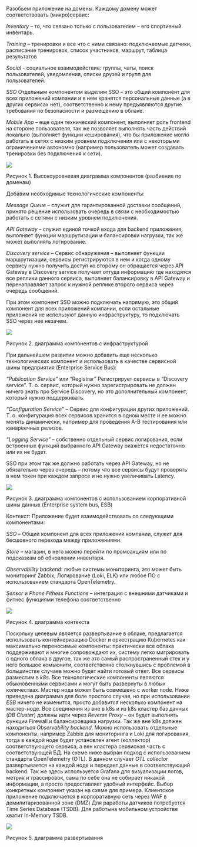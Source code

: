 Разобьем приложение на домены. Каждому домену может соответствовать (микро)сервис:

*Inventory* – то, что связано только с пользователем – его спортивный инвентарь.

*Training* – тренировки и все что с ними связано: подключаемые датчики, расписание тренировок, список участников, маршрут, таблица результатов

*Social* - социальное взаимодействие: группы, чаты, поиск пользователей, уведомления, списки друзей и групп для пользователей.

*SSO* Отдельным компонентом выделим SSO – это общий компонент для всех приложений компании и в нем хранятся персональные данные (а в других сервисах нет), соответственно к нему предъявляются другие требования по безопасности и размещению в облаке.

*Mobile App* – еще один технический компонент, выполняет роль frontend на стороне пользователя, так же позволяет выполнять часть действий локально (выполняет функции кеширования), что бы приложение могло работать в сетях с низким уровнем подключения или с некоторыми ограничениями автономно (например пользователь может создавать тренировки без подключения к сети).

![](Компоненты_Высокоуровневая_диаграмма.png)

Рисунок 1. Высокоуровневая диаграмма компонентов (разбиение по доменам)

Добавим необходимые технологические компоненты:

*Message Queue* – служит для гарантированной доставки сообщений, принято решение использовать очередь в связи с необходимостью работать с сетями с низким уровнем подключения.

*API Gateway* – служит единой точкой входа для backend приложения, выполняет функции маршрутизации и балансировки нагрузки, так же может выполнять логирование.

*Discovery service* – Сервис обнаружения – выполняет функции маршрутизации, сервисы регистрируются в нем и когда одному сервису нужно получить доступ ко второму он обращается через API Gateway в Discovery service получает оттуда информацию где находятся все реплики данного сервиса, выполняет балансировку в API Gateway и перенаправляет запрос к нужной реплике второго сервиса через очередь сообщений.

При этом компонент SSO можно подключать напрямую, это общий компонент для всех приложений компании, если остальные приложения не используют данную инфраструктуру, то подключать SSO через нее незачем.

![](Компоненты_с_минимальной_инфраструктурой.png)

Рисунок 2.  диаграмма компонентов с инфраструктурой

При дальнейшем развитии можно добавить еще несколько технологических компонент и использовать в качестве сервисной шины предприятия (Enterprise Service Bus):

*“Publication Service”* или “Registrar”   Регистрирует сервисы в “Discovery service”. Т. о. сервис, который нужно зарегистрировать не должен ничего знать про Service Discovery, но это дополнительный компонент, который нужно поддерживать.

*“Configuration Service”* – Сервис для конфигурации других приложений. Т. о. конфигурация всех сервисов хранится в одном месте и ее можно менять динамически, например для проведения A-B тестирования или канареечных релизов.

*“Logging Service”* – собственно отдельный сервис логирования, если встроенных функций выбранного API Gateway окажется недостаточно или их не будет.

SSO при этом так же должно работать через API Gateway, но не обязательно через очередь – потому что все сервисы будут проверять в нем токен при каждом запросе и не нужно увеличивать Latency.

![](Компоненты_с_шиной.png)

Рисунок 3.  диаграмма компонентов с использованием корпоративной шины данных (Enterprise system bus, ESB)

Контекст: Приложение будет взаимодействовать со следующими компонентами:

*SSO* – Общий компонент для всех приложений компании, служит для бесшовного перехода между приложениями.

*Store* – магазин, в него можно перейти по промоакциям или по подсказкам об обновлении инвентаря.

*Observability backend*: любые системы мониторинга, это может быть мониторинг Zabbix, Логирование (Loki, ELK) или любое ПО с использованием стандарта OpenTelemetry.

*Sensor* и *Phone Fithess Functions* – интеграция с внешними датчиками и фитнес функциями телефона соответственно

![](Контекст.png)

Рисунок 4.  диаграмма контекста

Поскольку целевым является развертывание в облаке, предлагается использовать контейнеризацию Docker и оркестрацию Kubernetes как максимально переносимые компоненты: практически все облака поддерживают и многие сопровождают их, систему легко мигрировать с одного облака в другое, так же это самый распространенный стек и у него большое комьюнити, соответственно столкнувшись с проблемой в большинстве случаев можно будет найти готовый ответ.
Все сервисы разместим в *k8s*. Все технологические компоненты являются обыкновенными сервисами и могут быть развернуты в любых количествах. Мастер нода может быть совмещено с worker node. Ниже приведена диаграмма для боле простого случая, но при использовании *ESB* ничего не изменится, просто добавится несколько компонент на мастер-ноде. Все соединения из вне в k8s и из k8s кластер баз данных (*DB Cluster*) должны идти через *Reverse Proxy* – он будет выполнять функции Firewall и балансировщика нагрузки. Так же вне k8s должен находиться *Observability backend*. Можно использовать отдельные компоненты, например Zabbix для мониторинга и Loki для логирования, тогда в каждой ноде будет установлен агент (коллектор) соответствующего сервиса, а вен кластера сервисная часть с соответствующей БД. На схеме ниже выбран подход с использованием стандарта OpenTelemetry (OTL). В данном случает *OTL collector* развертывается на каждой ноде и передает данные в соответствующий backend. Так же здесь используется Grafana для визуализации логов, метрик и трассировок, сама по себе она не собирает никакой информации, а просто предоставляет удобный интерфейс. Выбор конкретных компонент указан на схеме для примера. Клиентское приложение подключается в корпоративную сеть через WAF в демилитаризованной зоне (DMZ) Для раработы датчиков потребуется Time Series Database (TSDB). Для работына мобильном устройстве хватит In-Memory TSDB.

![](Развертывание.png)

Рисунок 5.  диаграмма развертывания
